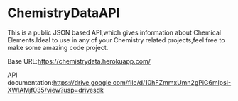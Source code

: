 # ChemistryDataAPI

This is a public JSON based API,which gives information about Chemical Elements.Ideal to use in any of your Chemistry related projects,feel free to make some amazing code project.

Base URL:https://chemistrydata.herokuapp.com/

API documentation:https://drive.google.com/file/d/10hFZmmxUmn2gPiG6mlpsI-XWlAMjf035/view?usp=drivesdk
